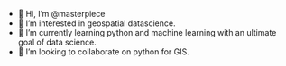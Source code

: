 - 👋 Hi, I’m @masterpiece
- 👀 I’m interested in geospatial datascience.
- 🌱 I’m currently learning python and machine learning with an ultimate goal of data science.
- 💞️ I’m looking to collaborate on python for GIS.

<!---
001mwas/001mwas is a ✨ special ✨ repository because its `README.md` (this file) appears on your GitHub profile.
You can click the Preview link to take a look at your changes.
--->
